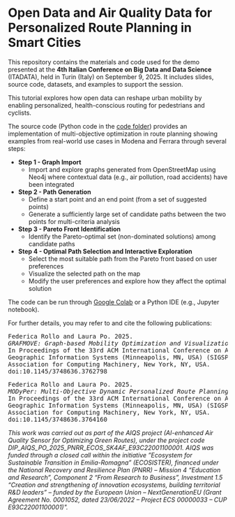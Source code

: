 # Open Data and Air Quality Data for Personalized Route Planning in Smart Cities
This repository contains the materials and code used for the demo presented at the **4th Italian Conference on Big Data and Data Science** (ITADATA), held in Turin (Italy) on September 9, 2025. 
It includes slides, source code, datasets, and examples to support the session.


This tutorial explores how open data can reshape urban mobility by enabling personalized, health-conscious routing for pedestrians and cyclists.

The source code (Python code in the [code folder](https://github.com/federicarollo/ITADATA25/tree/main/code)) provides an implementation of multi-objective optimization in route planning showing examples from real-world use cases in Modena and Ferrara through several steps:
- **Step 1 - Graph Import**
	- Import and explore graphs generated from OpenStreetMap using Neo4j where contextual data (e.g., air pollution, road accidents) have been integrated
- **Step 2 - Path Generation**
	- Define a start point and an end point (from a set of suggested points)
	- Generate a sufficiently large set of candidate paths between the two points for multi-criteria analysis
- **Step 3 - Pareto Front Identification**
	- Identify the Pareto-optimal set (non-dominated solutions) among candidate paths
- **Step 4 - Optimal Path Selection and Interactive Exploration**
	- Select the most suitable path from the Pareto front based on user preferences
	- Visualize the selected path on the map
	- Modify the user preferences and explore how they affect the optimal solution

The code can be run through [Google Colab](colab.research.google.com) or a Python IDE (e.g., Jupyter notebook).



For further details, you may refer to and cite the following publications:

<pre>Federica Rollo and Laura Po. 2025. 
<i>GRAFMOVE: Graph-based Mobility Optimization and Visualization Engine.</i>
In Proceedings of the 33rd ACM International Conference on Advances in 
Geographic Information Systems (Minneapolis, MN, USA) (SIGSPATIAL ’25). 
Association for Computing Machinery, New York, NY, USA. 
doi:10.1145/3748636.3762798 </pre>

<pre>Federica Rollo and Laura Po. 2025. 
<i>MODyPer: Multi-Objective Dynamic Personalized Route Planning for Vulnerable Road Users.</i>
In Proceedings of the 33rd ACM International Conference on Advances in 
Geographic Information Systems (Minneapolis, MN, USA) (SIGSPATIAL ’25). 
Association for Computing Machinery, New York, NY, USA. 
doi:10.1145/3748636.3764160 </pre>



*This work was carried out as part of the AIQS project (AI-enhanced Air Quality Sensor for Optimizing Green Routes), under the project code DIP_AIQS_PO_2025_PNRR_ECOS_SK4AF_E93C22001100001. AIQS was funded through a closed call within the initiative ”Ecosystem for Sustainable Transition in Emilia-Romagna” (ECOSISTER), financed under the National Recovery and Resilience Plan (PNRR) – Mission 4 “Education and Research”, Component 2 “From Research to Business”, Investment 1.5 “Creation and strengthening of innovation ecosystems, building territorial R&D leaders” – funded by the European Union – NextGenerationEU (Grant Agreement No. 0001052, dated 23/06/2022 – Project ECS 00000033 – CUP E93C22001100001)".*
